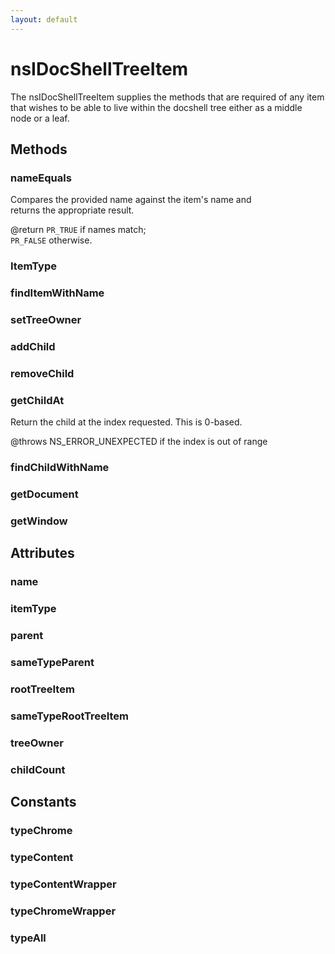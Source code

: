 ```yaml
---
layout: default
---
```


# nsIDocShellTreeItem #
  
The nsIDocShellTreeItem supplies the methods that are required of any item  
that wishes to be able to live within the docshell tree either as a middle  
node or a leaf.   
  

## Methods ##

### nameEquals ###
  
Compares the provided name against the item's name and  
returns the appropriate result.  
  
@return <CODE>PR_TRUE</CODE> if names match;  
        <CODE>PR_FALSE</CODE> otherwise.  
  

### ItemType ###

### findItemWithName ###

### setTreeOwner ###

### addChild ###

### removeChild ###

### getChildAt ###
  
Return the child at the index requested.  This is 0-based.  
  
@throws NS_ERROR_UNEXPECTED if the index is out of range  
  

### findChildWithName ###

### getDocument ###

### getWindow ###

## Attributes ##

### name ###

### itemType ###

### parent ###

### sameTypeParent ###

### rootTreeItem ###

### sameTypeRootTreeItem ###

### treeOwner ###

### childCount ###

## Constants ##

### typeChrome ###

### typeContent ###

### typeContentWrapper ###

### typeChromeWrapper ###

### typeAll ###
